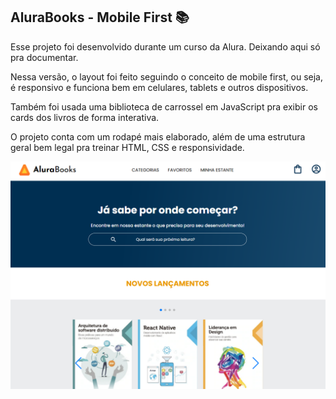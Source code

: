 ## AluraBooks - Mobile First 📚
Esse projeto foi desenvolvido durante um curso da Alura. Deixando aqui só pra documentar.

Nessa versão, o layout foi feito seguindo o conceito de mobile first, ou seja, é responsivo e funciona bem em celulares, tablets e outros dispositivos.

Também foi usada uma biblioteca de carrossel em JavaScript pra exibir os cards dos livros de forma interativa.

O projeto conta com um rodapé mais elaborado, além de uma estrutura geral bem legal pra treinar HTML, CSS e responsividade.

![image](/alurabooks.png)

